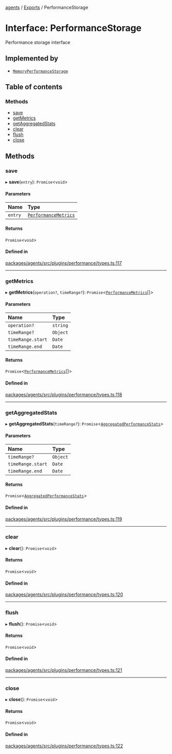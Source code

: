 <!-- 
 ⚠️  AUTO-GENERATED FILE - DO NOT EDIT MANUALLY
 This file is automatically generated by scripts/docs-generator.js
 To make changes, edit the source TypeScript files or update the generator script
-->

[agents](../../) / [Exports](../modules) / PerformanceStorage

# Interface: PerformanceStorage

Performance storage interface

## Implemented by

- [`MemoryPerformanceStorage`](../classes/MemoryPerformanceStorage)

## Table of contents

### Methods

- [save](PerformanceStorage#save)
- [getMetrics](PerformanceStorage#getmetrics)
- [getAggregatedStats](PerformanceStorage#getaggregatedstats)
- [clear](PerformanceStorage#clear)
- [flush](PerformanceStorage#flush)
- [close](PerformanceStorage#close)

## Methods

### save

▸ **save**(`entry`): `Promise`\<`void`\>

#### Parameters

| Name | Type |
| :------ | :------ |
| `entry` | [`PerformanceMetrics`](PerformanceMetrics) |

#### Returns

`Promise`\<`void`\>

#### Defined in

[packages/agents/src/plugins/performance/types.ts:117](https://github.com/woojubb/robota/blob/bdf92966fb2bc9eb8d5a633591fffc1261e7f0f5/packages/agents/src/plugins/performance/types.ts#L117)

___

### getMetrics

▸ **getMetrics**(`operation?`, `timeRange?`): `Promise`\<[`PerformanceMetrics`](PerformanceMetrics)[]\>

#### Parameters

| Name | Type |
| :------ | :------ |
| `operation?` | `string` |
| `timeRange?` | `Object` |
| `timeRange.start` | `Date` |
| `timeRange.end` | `Date` |

#### Returns

`Promise`\<[`PerformanceMetrics`](PerformanceMetrics)[]\>

#### Defined in

[packages/agents/src/plugins/performance/types.ts:118](https://github.com/woojubb/robota/blob/bdf92966fb2bc9eb8d5a633591fffc1261e7f0f5/packages/agents/src/plugins/performance/types.ts#L118)

___

### getAggregatedStats

▸ **getAggregatedStats**(`timeRange?`): `Promise`\<[`AggregatedPerformanceStats`](AggregatedPerformanceStats)\>

#### Parameters

| Name | Type |
| :------ | :------ |
| `timeRange?` | `Object` |
| `timeRange.start` | `Date` |
| `timeRange.end` | `Date` |

#### Returns

`Promise`\<[`AggregatedPerformanceStats`](AggregatedPerformanceStats)\>

#### Defined in

[packages/agents/src/plugins/performance/types.ts:119](https://github.com/woojubb/robota/blob/bdf92966fb2bc9eb8d5a633591fffc1261e7f0f5/packages/agents/src/plugins/performance/types.ts#L119)

___

### clear

▸ **clear**(): `Promise`\<`void`\>

#### Returns

`Promise`\<`void`\>

#### Defined in

[packages/agents/src/plugins/performance/types.ts:120](https://github.com/woojubb/robota/blob/bdf92966fb2bc9eb8d5a633591fffc1261e7f0f5/packages/agents/src/plugins/performance/types.ts#L120)

___

### flush

▸ **flush**(): `Promise`\<`void`\>

#### Returns

`Promise`\<`void`\>

#### Defined in

[packages/agents/src/plugins/performance/types.ts:121](https://github.com/woojubb/robota/blob/bdf92966fb2bc9eb8d5a633591fffc1261e7f0f5/packages/agents/src/plugins/performance/types.ts#L121)

___

### close

▸ **close**(): `Promise`\<`void`\>

#### Returns

`Promise`\<`void`\>

#### Defined in

[packages/agents/src/plugins/performance/types.ts:122](https://github.com/woojubb/robota/blob/bdf92966fb2bc9eb8d5a633591fffc1261e7f0f5/packages/agents/src/plugins/performance/types.ts#L122)
